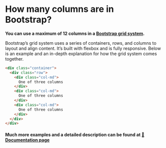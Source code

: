 # How many columns are in Bootstrap?

**You can use a maximum of 12 columns in a [Bootstrap grid system](https://mdbootstrap.com/docs/standard/layout/grid/).**

Bootstrap’s grid system uses a series of containers, rows, and columns to layout and align content. It’s built with flexbox and is fully responsive. Below is an example and an in-depth explanation for how the grid system comes together.

```html
<div class="container">
  <div class="row">
    <div class="col-md">
      One of three columns
    </div>
    <div class="col-md">
      One of three columns
    </div>
    <div class="col-md">
      One of three columns
    </div>
  </div>
</div>
```

#### Much more examples and a detailed description can be found at [📄 Documentation page](https://mdbootstrap.com/how-to/bootstrap/columns-number/)
